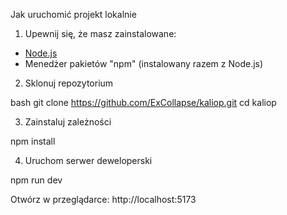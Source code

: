 Jak uruchomić projekt lokalnie

1. Upewnij się, że masz zainstalowane:
- [Node.js](https://nodejs.org/) 
- Menedżer pakietów "npm" (instalowany razem z Node.js)

2. Sklonuj repozytorium

bash
git clone https://github.com/ExCollapse/kaliop.git
cd kaliop

3. Zainstaluj zależności

npm install

4. Uruchom serwer deweloperski 

npm run dev

Otwórz w przeglądarce: http://localhost:5173 
